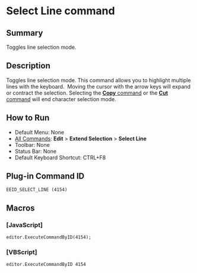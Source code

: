 # Select Line command

## Summary

Toggles line selection mode.

## Description

Toggles line selection mode. This command allows you to highlight multiple
lines with the keyboard.  Moving the cursor with the arrow keys will
expand or contract the selection. Selecting the
[**Copy** command](edit_copy) or the
[**Cut** command](edit_cut) will end character selection
mode.

## How to Run

- Default Menu: None
- [All Commands](../tools/all_commands): **Edit** \> **Extend Selection**
\> **Select Line**
- Toolbar: None
- Status Bar: None
- Default Keyboard Shortcut: CTRL+F8

## Plug-in Command ID

```
EEID_SELECT_LINE (4154)```

## Macros

### \[JavaScript\]

```
editor.ExecuteCommandByID(4154);
```

### \[VBScript\]

```
editor.ExecuteCommandByID 4154
```
